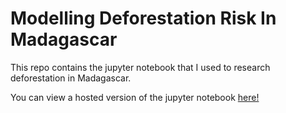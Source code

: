 # Modelling Deforestation Risk In Madagascar
This repo contains the jupyter notebook that I used to research deforestation in Madagascar.

You can view a hosted version of the jupyter notebook [here!](https://madagascardeforestationrisk.netlify.app)